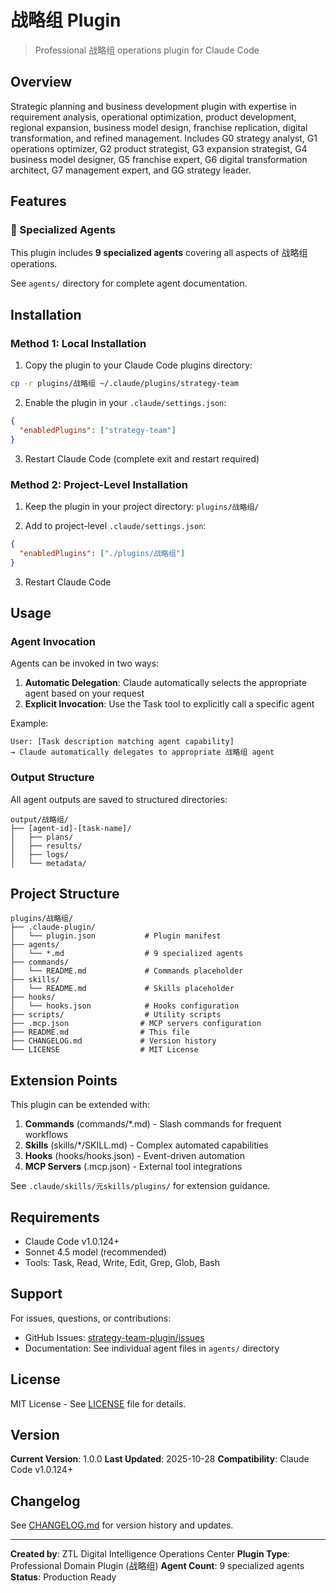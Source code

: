 # 战略组 Plugin

> Professional 战略组 operations plugin for Claude Code

## Overview

Strategic planning and business development plugin with expertise in requirement analysis, operational optimization, product development, regional expansion, business model design, franchise replication, digital transformation, and refined management. Includes G0 strategy analyst, G1 operations optimizer, G2 product strategist, G3 expansion strategist, G4 business model designer, G5 franchise expert, G6 digital transformation architect, G7 management expert, and GG strategy leader.

## Features

### 🤖 Specialized Agents

This plugin includes **9 specialized agents** covering all aspects of 战略组 operations.

See `agents/` directory for complete agent documentation.

## Installation

### Method 1: Local Installation

1. Copy the plugin to your Claude Code plugins directory:
```bash
cp -r plugins/战略组 ~/.claude/plugins/strategy-team
```

2. Enable the plugin in your `.claude/settings.json`:
```json
{
  "enabledPlugins": ["strategy-team"]
}
```

3. Restart Claude Code (complete exit and restart required)

### Method 2: Project-Level Installation

1. Keep the plugin in your project directory: `plugins/战略组/`

2. Add to project-level `.claude/settings.json`:
```json
{
  "enabledPlugins": ["./plugins/战略组"]
}
```

3. Restart Claude Code

## Usage

### Agent Invocation

Agents can be invoked in two ways:

1. **Automatic Delegation**: Claude automatically selects the appropriate agent based on your request
2. **Explicit Invocation**: Use the Task tool to explicitly call a specific agent

Example:
```
User: [Task description matching agent capability]
→ Claude automatically delegates to appropriate 战略组 agent
```

### Output Structure

All agent outputs are saved to structured directories:

```
output/战略组/
├── [agent-id]-[task-name]/
│   ├── plans/
│   ├── results/
│   ├── logs/
│   └── metadata/
```

## Project Structure

```
plugins/战略组/
├── .claude-plugin/
│   └── plugin.json           # Plugin manifest
├── agents/
│   └── *.md                  # 9 specialized agents
├── commands/
│   └── README.md             # Commands placeholder
├── skills/
│   └── README.md             # Skills placeholder
├── hooks/
│   └── hooks.json            # Hooks configuration
├── scripts/                  # Utility scripts
├── .mcp.json                # MCP servers configuration
├── README.md                # This file
├── CHANGELOG.md             # Version history
└── LICENSE                  # MIT License
```

## Extension Points

This plugin can be extended with:

1. **Commands** (commands/*.md) - Slash commands for frequent workflows
2. **Skills** (skills/*/SKILL.md) - Complex automated capabilities
3. **Hooks** (hooks/hooks.json) - Event-driven automation
4. **MCP Servers** (.mcp.json) - External tool integrations

See `.claude/skills/元skills/plugins/` for extension guidance.

## Requirements

- Claude Code v1.0.124+
- Sonnet 4.5 model (recommended)
- Tools: Task, Read, Write, Edit, Grep, Glob, Bash

## Support

For issues, questions, or contributions:

- GitHub Issues: [strategy-team-plugin/issues](https://github.com/ztl-digital/strategy-team-plugin/issues)
- Documentation: See individual agent files in `agents/` directory

## License

MIT License - See [LICENSE](LICENSE) file for details.

## Version

**Current Version**: 1.0.0
**Last Updated**: 2025-10-28
**Compatibility**: Claude Code v1.0.124+

## Changelog

See [CHANGELOG.md](CHANGELOG.md) for version history and updates.

---

**Created by**: ZTL Digital Intelligence Operations Center
**Plugin Type**: Professional Domain Plugin (战略组)
**Agent Count**: 9 specialized agents
**Status**: Production Ready
